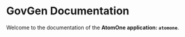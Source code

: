 <!--
parent:
  order: false
layout: home
-->

# GovGen Documentation

Welcome to the documentation of the **AtomOne application: `atomone`**.
